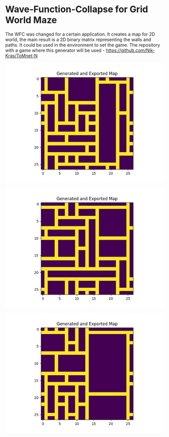# Wave-Function-Collapse for Grid World Maze

The WFC was changed for a certain application. It creates a map for 2D world, the main result is a 2D binary matrix representing the walls and paths. It could be used in the environment to set the game. The repository with a game where this generator will be used - https://github.com/Nik-Kras/ToMnet-N


![Example of a Maze #1](Results/Figure_1.png)

![Example of a Maze #2](Results/Figure_2.png)

![Example of a Maze #3](Results/Figure_3.png)

